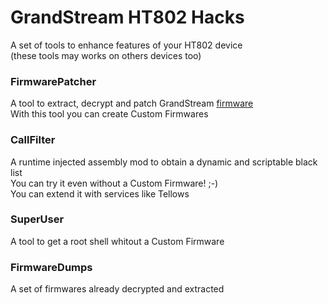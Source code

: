 # GrandStream HT802 Hacks  
A set of tools to enhance features of your HT802 device  
(these tools may works on others devices too)  

### FirmwarePatcher
A tool to extract, decrypt and patch GrandStream [firmware](http://www.grandstream.com/support/firmware)  
With this tool you can create Custom Firmwares  

### CallFilter  
A runtime injected assembly mod to obtain a dynamic and scriptable black list  
You can try it even without a Custom Firmware! ;-)  
You can extend it with services like Tellows  

### SuperUser  
A tool to get a root shell whitout a Custom Firmware  

### FirmwareDumps  
A set of firmwares already decrypted and extracted  
